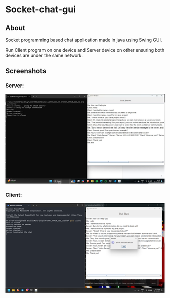 # Socket-chat-gui


About
----------------------------------------------------------------------
Socket programming based chat application made in java using Swing GUI.

Run Client program on one device and Server device on other ensuring both devices are under the same network.

Screenshots
----------------------------------------------------------------------
### Server:
![Server Side](Images/Server_side.png)

### Client:
![Client Side](Images/Client_side.png)
